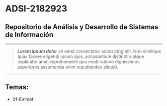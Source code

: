# ADSI-2182923

## Repositorio de Análisis y Desarrollo de Sistemas de Información


---

> ***Lorem ipsum dolor*** sit amet consectetur adipisicing elit. Non similique quas facere eligendi ipsum quis, accusantium distinctio atque explicabo amet reprehenderit quo modi ratione dignissimos asperiores assumenda enim repudiandae aliquid.

---

## Temas:

- 01-Emmet
